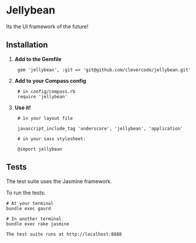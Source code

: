 Jellybean
=========

Its the UI framework of the future!


## Installation

1. **Add to the Gemfile**
   
        gem 'jellybean', :git => 'git@github.com/clevercode/jellybean.git'

2. **Add to your Compass config**

        # in config/compass.rb
        require 'jellybean'

3. **Use it!**

        # in your layout file

        javascript_include_tag 'underscore', 'jellybean', 'application'

        # in your sass stylesheet:

        @import jellybean



## Tests

The test suite uses the Jasmine framework. 

To run the tests:

    # At your terminal
    bundle exec gaurd

    # In another terminal
    bundle exec rake jasmine

    The test suite runs at http://localhost:8888

   
   
